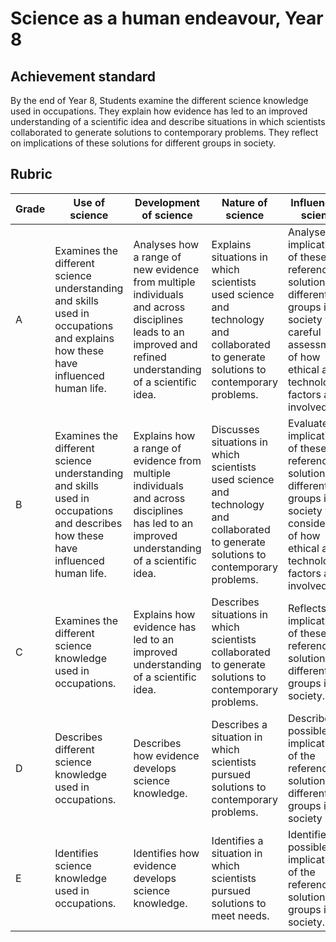 # Science as a human endeavour, Year 8

## Achievement standard

By the end of Year 8,
Students examine the different science knowledge used in occupations. They explain how evidence has led to an improved understanding of a scientific idea and describe situations in which scientists collaborated to generate solutions to contemporary problems. They reflect on implications of these solutions for different groups in society.

## Rubric

| Grade | Use of science | Development of science | Nature of science | Influence of science |
|-------|----------------|------------------------|-------------------|----------------------|
| A | Examines the different science understanding and skills used in occupations and explains how these have influenced human life. | Analyses how a range of new evidence from multiple individuals and across disciplines leads to an improved and refined understanding of a scientific idea. | Explains situations in which scientists used science and technology and collaborated to generate solutions to contemporary problems. | Analyses implications of these referenced solutions for different groups in society with careful assessment of how ethical and technological factors are involved. |
| B | Examines the different science understanding and skills used in occupations and describes how these have influenced human life. | Explains how a range of evidence from multiple individuals and across disciplines has led to an improved understanding of a scientific idea. | Discusses situations in which scientists used science and technology and collaborated to generate solutions to contemporary problems. | Evaluates implications of these referenced solutions for different groups in society with consideration of how ethical and technological factors are involved. |
| C | Examines the different science knowledge used in occupations. | Explains how evidence has led to an improved understanding of a scientific idea. | Describes situations in which scientists collaborated to generate solutions to contemporary problems. | Reflects on implications of these referenced solutions for different groups in society. |
| D | Describes different science knowledge used in occupations. | Describes how evidence develops science knowledge. | Describes a situation in which scientists pursued solutions to contemporary problems. | Describes possible implications of the referenced solution for different groups in society |
| E | Identifies science knowledge used in occupations. | Identifies how evidence develops science knowledge. | Identifies a situation in which scientists pursued solutions to meet needs. | Identifies possible implications of the referenced solution for groups in society. |
